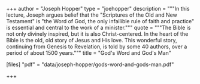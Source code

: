 +++
author = "Joseph Hopper"
type = "joehopper"
description = """In this lecture, Joseph argues belief that the "Scriptures of the Old and New Testament" is "the Word of God, the only infallible rule of faith and practice" is essential and central to the work of a minister."""
quote = """The Bible is not only divinely inspired, but it is also Christ-centered. In the heart of the Bible is the old, old story of Jesus and His love. This wonderful story, continuing from Genesis to Revelation, is told by some 40 authors, over a period of about 1500 years."""
title = "God's Word and God's Man"

[files]
"pdf" = "data/joseph-hopper/gods-word-and-gods-man.pdf"

+++